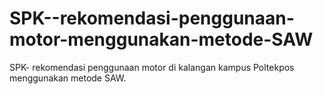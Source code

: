 # SPK--rekomendasi-penggunaan-motor-menggunakan-metode-SAW
SPK- rekomendasi penggunaan motor di kalangan kampus Poltekpos menggunakan metode SAW.
